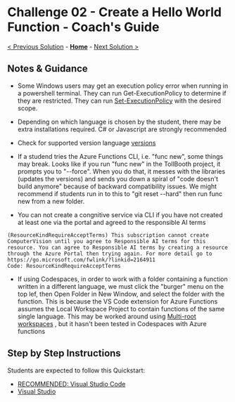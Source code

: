 # Challenge 02 - Create a Hello World Function - Coach's Guide 

[< Previous Solution](./Solution-01.md) - **[Home](./README.md)** - [Next Solution >](./Solution-03.md)

## Notes & Guidance

- Some Windows users may get an execution policy error when running in a powershell terminal.  They can run Get-ExecutionPolicy to determine if they are restricted.  They can run [Set-ExecutionPolicy](https://docs.microsoft.com/en-us/powershell/module/microsoft.powershell.security/set-executionpolicy?view=powershell-7) with the desired scope.
- Depending on which language is chosen by the student, there may be extra installations required. C# or Javascript are strongly recommended
- Check for supported version language [versions](https://docs.microsoft.com/en-us/azure/azure-functions/supported-languages)
- If a studend tries the Azure Functions CLI, i.e. "func new", some things may break. Looks like if you run "func new" in the TollBooth project, it prompts you to "--force". When you do that, it messes with the libraries (updates the versions) and sends you down a spiral of "code doesn't build anymore" because of backward compatibility issues. We might recommend if students run in to this to "git  reset --hard" then run func new from a new folder.

- You can not create a congnitive service via CLI if you have not created at least one via the portal and agreed to the responsible AI terms
```
(ResourceKindRequireAcceptTerms) This subscription cannot create ComputerVision until you agree to Responsible AI terms for this resource. You can agree to Responsible AI terms by creating a resource through the Azure Portal then trying again. For more detail go to https://go.microsoft.com/fwlink/?linkid=2164911
Code: ResourceKindRequireAcceptTerms
``` 

- If using Codespaces, in order to work with a folder containing a function written in a different language, we must click the "burger" menu on the top lef, then Open Folder in New Window, and select the folder with the function. This is because the VS Code extension for Azure Functions assumes the Local Workspace Project to contain functions of the same single language. This may be worked around using [Multi-root workspaces](https://github.com/microsoft/vscode-azurefunctions/wiki/Multiple-function-projects) , but it hasn't been tested in Codespaces with Azure functions 

## Step by Step Instructions
Students are expected to follow this Quickstart: 
- [RECOMMENDED: Visual Studio Code](https://docs.microsoft.com/en-us/azure/azure-functions/create-first-function-vs-code-csharp)
- [Visual Studio](https://docs.microsoft.com/en-us/azure/azure-functions/functions-create-your-first-function-visual-studio)

